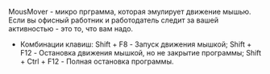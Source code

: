 MousMover - микро прграмма, которая эмулирует движение мышью.
Если вы офисный работник и работодатель следит за вашей активностью - это то, что вам надо.

- Комбинации клавиш:
  Shift + F8 - Запуск движения мышкой;
  Shift + F12 - Остановка движения мышкой, но не закрытие программы;
  Shift + Ctrl + F12 - Полная остановка программы.

